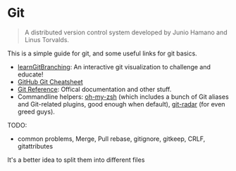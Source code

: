 # Git

> A distributed version control system developed by Junio Hamano and Linus Torvalds.


This is a simple guide for git, and some useful links for git basics.

- [learnGitBranching](http://pcottle.github.io/learnGitBranching/): An interactive git visualization to challenge and educate!
- [GitHub Git Cheatsheet](https://training.github.com/kit/downloads/github-git-cheat-sheet.pdf)
- [Git Reference](http://git-scm.com/docs): Offical documentation and other stuff.
- Commandline helpers: [oh-my-zsh](https://github.com/robbyrussell/oh-my-zsh) (which includes a bunch of Git aliases and Git-related plugins, good enough when default), [git-radar](https://github.com/michaeldfallen/git-radar) (for even greed guys).

TODO:

- common problems, Merge, Pull rebase, gitignore, gitkeep, CRLF, gitattributes

It's a better idea to split them into different files
